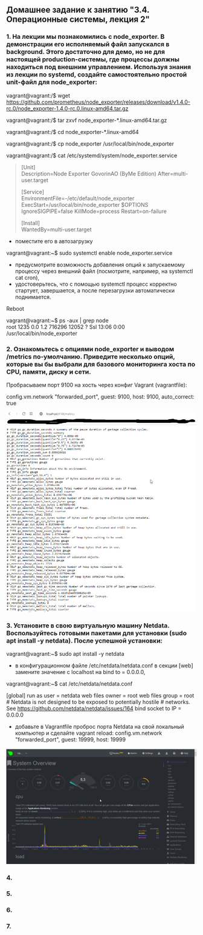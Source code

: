 ## Домашнее задание к занятию "3.4. Операционные системы, лекция 2"

### 1. На лекции мы познакомились с node_exporter. В демонстрации его исполняемый файл запускался в background. Этого достаточно для демо, но не для настоящей production-системы, где процессы должны находиться под внешним управлением. Используя знания из лекции по systemd, создайте самостоятельно простой unit-файл для node_exporter:

vagrant@vagrant:/$ wget https://github.com/prometheus/node_exporter/releases/download/v1.4.0-rc.0/node_exporter-1.4.0-rc.0.linux-amd64.tar.gz

vagrant@vagrant:/$ tar zxvf node_exporter-*.linux-amd64.tar.gz

vagrant@vagrant:/$ cd node_exporter-*.linux-amd64

vagrant@vagrant:/$ cp node_exporter /usr/local/bin/node_exporter

vagrant@vagrant:/$ cat /etc/systemd/system/node_exporter.service

>[Unit]  
Description=Node Exporter GovorinAO (ByMe Edition)
After=multi-user.target
>
>[Service]  
EnvironmentFile=-/etc/default/node_exporter
ExecStart=/usr/local/bin/node_exporter $OPTIONS
IgnoreSIGPIPE=false
KillMode=process
Restart=on-failure
>
>[Install]  
WantedBy=multi-user.target

* поместите его в автозагрузку

vagrant@vagrant:~$ sudo systemctl enable node_exporter.service

* предусмотрите возможность добавления опций к запускаемому процессу через внешний файл (посмотрите, например, на systemctl cat cron),
* удостоверьтесь, что с помощью systemctl процесс корректно стартует, завершается, а после перезагрузки автоматически поднимается.

Reboot

vagrant@vagrant:~$ ps -aux | grep node  
root        1235  0.0  1.2 716296 12052 ?        Ssl  13:06   0:00 /usr/local/bin/node_exporter

### 2. Ознакомьтесь с опциями node_exporter и выводом /metrics по-умолчанию. Приведите несколько опций, которые вы бы выбрали для базового мониторинга хоста по CPU, памяти, диску и сети.

Пробрасываем порт 9100 на хость через конфиг Vagrant (vagrantfile):  

config.vm.network  "forwarded_port", guest: 9100, host: 9100, auto_correct: true

![](https://github.com/sergey-svet-melnikov/My-Tutorial/blob/main/DevOps-22/Home_Work/03-sysadmin-04-os/node_exporter.png)

### 3. Установите в свою виртуальную машину Netdata. Воспользуйтесь готовыми пакетами для установки (sudo apt install -y netdata). После успешной установки:

vagrant@vagrant:~$ sudo apt install -y netdata

* в конфигурационном файле /etc/netdata/netdata.conf в секции [web] замените значение с localhost на bind to = 0.0.0.0,  

vagrant@vagrant:~$ cat /etc/netdata/netdata.conf

[global]
        run as user = netdata
        web files owner = root
        web files group = root
        # Netdata is not designed to be exposed to potentially hostile
        # networks. See https://github.com/netdata/netdata/issues/164
        bind socket to IP = 0.0.0.0

* добавьте в Vagrantfile проброс порта Netdata на свой локальный компьютер и сделайте vagrant reload: config.vm.network "forwarded_port", guest: 19999, host: 19999    

![](https://github.com/sergey-svet-melnikov/My-Tutorial/blob/main/DevOps-22/Home_Work/03-sysadmin-04-os/netdata.png)

### 4.
### 5.
### 6.
### 7.
